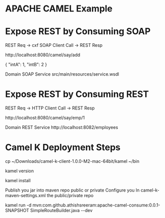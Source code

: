 # APACHE CAMEL Example

# Expose REST by Consuming  SOAP

REST Req -> cxf SOAP Client Call -> REST Resp

http://localhost:8080/camel/say/add

{
  "intA": 1,
  "intB": 2
}


Domain SOAP Service src/main/resources/service.wsdl


# Expose REST by Consuming  REST

REST Req -> HTTP Client Call -> REST Resp

http://localhost:8080/camel/say/emp/1

Domain REST Service http://localhost:8082/employees


# Camel K Deployment Steps

cp ~/Downloads/camel-k-client-1.0.0-M2-mac-64bit/kamel ~/bin

kamel version

kamel install

Publish you jar into maven repo public or private
Configure you In camel-k-maven-settings.xml the public/private repo

kamel run -d mvn:com.github.athishsreeram:apache-camel-consume:0.0.1-SNAPSHOT SimpleRouteBuilder.java --dev